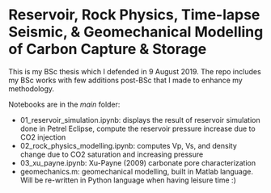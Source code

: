 # Reservoir, Rock Physics, Time-lapse Seismic, & Geomechanical Modelling of Carbon Capture & Storage

This is my BSc thesis which I defended in 9 August 2019. The repo includes my BSc works with few additions post-BSc that I made to enhance my methodology. 

Notebooks are in the *main* folder:
* 01_reservoir_simulation.ipynb: displays the result of reservoir simulation done in Petrel Eclipse, compute the reservoir pressure increase due to CO2 injection
* 02_rock_physics_modelling.ipynb: computes Vp, Vs, and density change due to CO2 saturation and increasing pressure
* 03_xu_payne.ipynb: Xu-Payne (2009) carbonate pore characterization 
* geomechanics.m: geomechanical modelling, built in Matlab language. Will be re-written in Python language when having leisure time :)
